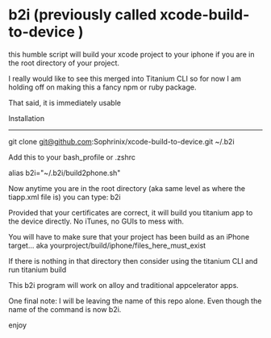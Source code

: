 b2i (previously called xcode-build-to-device )
=====================

this humble script will build your xcode project to your iphone if you are in the root directory of your project.


I really would like to see this merged into Titanium CLI so for now I am holding off on making this a fancy npm or ruby package.

That said, it is immediately usable


Installation
____________

   git clone git@github.com:Sophrinix/xcode-build-to-device.git ~/.b2i

Add this to your bash_profile or .zshrc
   
   alias b2i="~/.b2i/build2phone.sh"


Now anytime you are in the root directory (aka same level as where the tiapp.xml file is)
you can type:
  b2i

Provided that your certificates are correct, it will build you titanium app to the device directly. No iTunes, no GUIs to mess with.

You will have to make sure that your project has been build as an iPhone target... aka yourproject/build/iphone/files_here_must_exist

If there is nothing in that directory then consider using the titanium CLI and run
 		titanium build

This b2i program will work on alloy and traditional appcelerator apps.


One final note: I will be leaving the name of this repo alone. Even though the name of the command is now b2i.

enjoy
